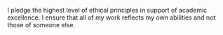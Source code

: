 I pledge the highest level of ethical principles in support of academic excellence. 
I ensure that all of my work reflects my own abilities and not those of someone else.

